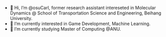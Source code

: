 - 👋 Hi, I’m @osuCarl, former research assistant intereseted in Molecular Dynamics @ School of Transportation Science and Engineering, Beihang University.
- 👀 I’m currently interested in Game Development, Machine Learning.
- 🌱 I’m currently studying Master of Computing @ANU.

<!---
osuCarl/osuCarl is a ✨ special ✨ repository because its `README.md` (this file) appears on your GitHub profile.
You can click the Preview link to take a look at your changes.
--->
